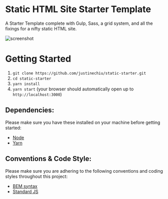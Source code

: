 # Static HTML Site Starter Template

A Starter Template complete with Gulp, Sass, a grid system, and all the fixings for a nifty static HTML site.

![screenshot](https://raw.githubusercontent.com/justinechiu/static-starter/screenshot.png)

# Getting Started

1. `git clone https://github.com/justinechiu/static-starter.git`
1. `cd static-starter`
1. `yarn install`
1. `yarn start` (your browser should automatically open up to `http://localhost:3000`)

## Dependencies:

Please make sure you have these installed on your machine before getting started:

- [Node](https://nodejs.org/en/)
- [Yarn](https://yarnpkg.com/en/)

## Conventions & Code Style:

Please make sure you are adhering to the following conventions and coding styles throughout this project:

- [BEM syntax](https://csswizardry.com/2013/01/mindbemding-getting-your-head-round-bem-syntax/)
- [Standard JS](https://standardjs.com/)
